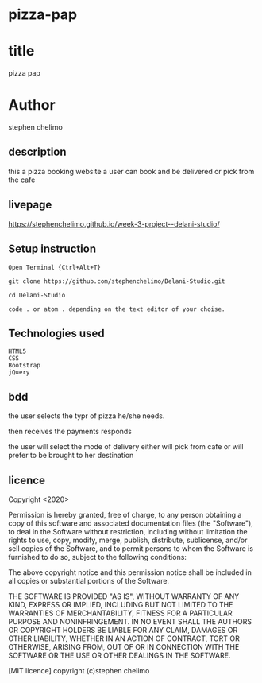# pizza-pap
# title
pizza pap 

# Author
stephen chelimo

## description
 this a pizza booking website a user can book and be delivered or pick from the cafe

## livepage
https://stephenchelimo.github.io/week-3-project--delani-studio/

## Setup instruction
 

    Open Terminal {Ctrl+Alt+T}

    git clone https://github.com/stephenchelimo/Delani-Studio.git

    cd Delani-Studio

    code . or atom . depending on the text editor of your choise.

## Technologies used

    HTML5
    CSS
    Bootstrap
    jQuery
    
## bdd
the user selects the typr of pizza he/she needs.

then receives the payments responds

the user will select the mode of delivery either will pick from cafe or will prefer to be brought to her destination

## licence
Copyright <2020> <STEPHENCHELIMO>

Permission is hereby granted, free of charge, to any person obtaining a copy of this software and associated documentation files (the "Software"), to deal in the Software without restriction, including without limitation the rights to use, copy, modify, merge, publish, distribute, sublicense, and/or sell copies of the Software, and to permit persons to whom the Software is furnished to do so, subject to the following conditions:

The above copyright notice and this permission notice shall be included in all copies or substantial portions of the Software.

THE SOFTWARE IS PROVIDED "AS IS", WITHOUT WARRANTY OF ANY KIND, EXPRESS OR IMPLIED, INCLUDING BUT NOT LIMITED TO THE WARRANTIES OF MERCHANTABILITY, FITNESS FOR A PARTICULAR PURPOSE AND NONINFRINGEMENT. IN NO EVENT SHALL THE AUTHORS OR COPYRIGHT HOLDERS BE LIABLE FOR ANY CLAIM, DAMAGES OR OTHER LIABILITY, WHETHER IN AN ACTION OF CONTRACT, TORT OR OTHERWISE, ARISING FROM, OUT OF OR IN CONNECTION WITH THE SOFTWARE OR THE USE OR OTHER DEALINGS IN THE SOFTWARE.

[MIT licence]
copyright (c)stephen chelimo
